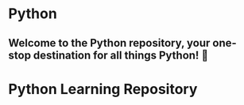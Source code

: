 # Python

## Welcome to the Python repository, your one-stop destination for all things Python! 🚀

# Python Learning Repository
